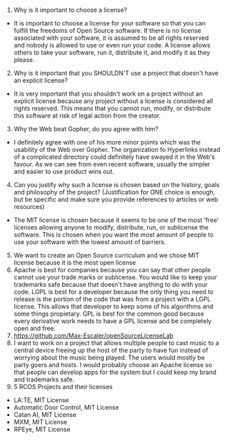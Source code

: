 1. Why is it important to choose a license?
- It is important to choose a license for your software so that you can fulfill the freedoms of Open Source software. If there is no license associated with your software, it is assumed to be all rights reserved and nobody is allowed to use or even run your code. A license allows others to take your software, run it, distribute it, and modify it as they please.
2. Why is it important that you SHOULDN'T use a project that doesn't have an explicit license?
- It is very important that you shouldn't work on a project without an explicit license because any project without a license is considered all rights reserved. This means that you cannot run, modify, or distribute this software at risk of legal action from the creator.
3. Why the Web beat Gopher, do you agree with him?
- I definitely agree with one of his more minor points which was the usability of the Web over Gopher. The organization fo Hyperlinks instead of a complicated directory could definitely have swayed it in the Web's favour. As we can see from even recent software, usually the simpler and easier to use product wins out.
4. Can you justify why such a license is chosen based on the history, goals and philosophy of the project? (Justification for ONE choice is enough, but be specific and make sure you provide references to articles or web resources)
- The MIT license is chosen because it seems to be one of the most 'free' licenses allowing anyone to modify, distribute, run, or sublicense the software. This is chosen when you want the most amount of people to use your software with the lowest amount of barriers.
5. We want to create an Open Source curriculum and we chose MIT license because it is the most open license
6. Apache is best for companies because you can say that other people cannot use your trade marks or sublicense. You would like to keep your trademarks safe because that doesn't have anything to do with your code. LGPL is best for a developer because the only thing you need to release is the portion of the code that was from a project with a LGPL license. This allows that developer to keep some of his algorithms and some things propietary. GPL is best for the common good because every derivative work needs to have a GPL license and be completely open and free. 
7. https://github.com/Max-Escaler/openSourceLicenseLab
8. I want to work on a project that allows multiple people to cast music to a central device freeing up the host of the party to have fun instead of worrying about the music being played. The users would mostly be party goers and hosts. I would probably choose an Apache license so that people can develop apps for the system but I could keep my brand and trademarks safe.
9. 5 RCOS Projects and their licenses
- LA:TE, MIT License
- Automatic Door Control, MIT License
- Catan AI, MIT License
- MXM, MIT License
- RPEye, MIT License
